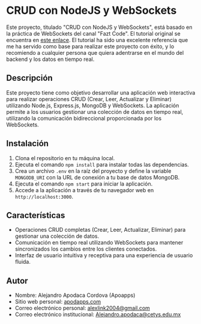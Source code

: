 # CRUD con NodeJS y WebSockets

Este proyecto, titulado "CRUD con NodeJS y WebSockets", está basado en la práctica de WebSockets del canal "Fazt Code". El tutorial original se encuentra en [este enlace](https://www.youtube.com/watch?v=MYqpw0P31ms&t). El tutorial ha sido una excelente referencia que me ha servido como base para realizar este proyecto con éxito, y lo recomiendo a cualquier persona que quiera adentrarse en el mundo del backend y los datos en tiempo real.

## Descripción

Este proyecto tiene como objetivo desarrollar una aplicación web interactiva para realizar operaciones CRUD (Crear, Leer, Actualizar y Eliminar) utilizando Node.js, Express.js, MongoDB y WebSockets. La aplicación permite a los usuarios gestionar una colección de datos en tiempo real, utilizando la comunicación bidireccional proporcionada por los WebSockets.

## Instalación

1. Clona el repositorio en tu máquina local.
2. Ejecuta el comando `npm install` para instalar todas las dependencias.
3. Crea un archivo `.env` en la raíz del proyecto y define la variable `MONGODB_URI` con la URL de conexión a tu base de datos MongoDB.
4. Ejecuta el comando `npm start` para iniciar la aplicación.
5. Accede a la aplicación a través de tu navegador web en `http://localhost:3000`.

## Características

- Operaciones CRUD completas (Crear, Leer, Actualizar, Eliminar) para gestionar una colección de datos.
- Comunicación en tiempo real utilizando WebSockets para mantener sincronizados los cambios entre los clientes conectados.
- Interfaz de usuario intuitiva y receptiva para una experiencia de usuario fluida.

## Autor

- Nombre: Alejandro Apodaca Cordova (Apoapps)
- Sitio web personal: [apodapps.com](http://apodapps.com)
- Correo electrónico personal: [alexlink2004@gmail.com](mailto:alexlink2004@gmail.com)
- Correo electrónico institucional: [Alejandro.apodaca@cetys.edu.mx](mailto:Alejandro.apodaca@cetys.edu.mx)
